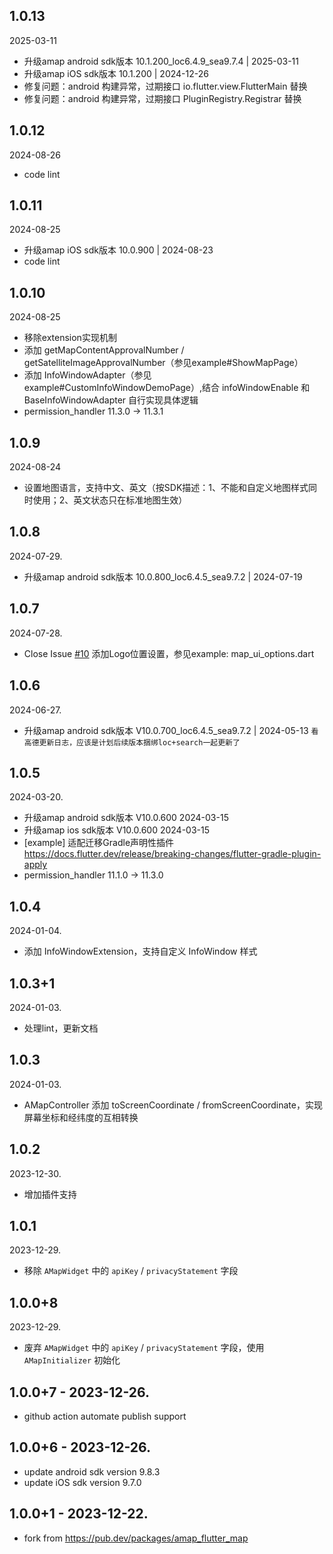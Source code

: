 ## 1.0.13
2025-03-11
* 升级amap android sdk版本 10.1.200_loc6.4.9_sea9.7.4 | 2025-03-11
* 升级amap iOS sdk版本 10.1.200 | 2024-12-26
* 修复问题：android 构建异常，过期接口 io.flutter.view.FlutterMain 替换
* 修复问题：android 构建异常，过期接口 PluginRegistry.Registrar 替换


## 1.0.12
2024-08-26
* code lint

## 1.0.11
2024-08-25
* 升级amap iOS sdk版本 10.0.900 | 2024-08-23
* code lint

## 1.0.10
2024-08-25
* 移除extension实现机制
* 添加 getMapContentApprovalNumber / getSatelliteImageApprovalNumber（参见example#ShowMapPage）
* 添加 InfoWindowAdapter（参见example#CustomInfoWindowDemoPage）,结合 infoWindowEnable 和 BaseInfoWindowAdapter 自行实现具体逻辑
* permission_handler 11.3.0 -> 11.3.1

## 1.0.9
2024-08-24
* 设置地图语言，支持中文、英文（按SDK描述：1、不能和自定义地图样式同时使用；2、英文状态只在标准地图生效）

## 1.0.8
2024-07-29.
* 升级amap android sdk版本 10.0.800_loc6.4.5_sea9.7.2 | 2024-07-19 

## 1.0.7
2024-07-28.
* Close Issue [#10](https://github.com/kuloud/amap_map/issues/10) 添加Logo位置设置，参见example: map_ui_options.dart

## 1.0.6
2024-06-27.
* 升级amap android sdk版本 V10.0.700_loc6.4.5_sea9.7.2 | 2024-05-13 `看高德更新日志，应该是计划后续版本捆绑loc+search一起更新了`

## 1.0.5
2024-03-20.
* 升级amap android sdk版本 V10.0.600 2024-03-15
* 升级amap ios sdk版本 V10.0.600 2024-03-15
* [example] 适配迁移Gradle声明性插件 https://docs.flutter.dev/release/breaking-changes/flutter-gradle-plugin-apply
* permission_handler 11.1.0 -> 11.3.0

## 1.0.4
2024-01-04.
* 添加 InfoWindowExtension，支持自定义 InfoWindow 样式

## 1.0.3+1
2024-01-03.
* 处理lint，更新文档

## 1.0.3
2024-01-03.
* AMapController 添加 toScreenCoordinate / fromScreenCoordinate，实现屏幕坐标和经纬度的互相转换

## 1.0.2
2023-12-30.
* 增加插件支持

## 1.0.1
2023-12-29.
* 移除 `AMapWidget` 中的 `apiKey` / `privacyStatement` 字段

## 1.0.0+8
2023-12-29.
* 废弃 `AMapWidget` 中的 `apiKey` / `privacyStatement` 字段，使用 `AMapInitializer` 初始化

## 1.0.0+7 - 2023-12-26.
* github action automate publish support

## 1.0.0+6 - 2023-12-26.
* update android sdk version 9.8.3
* update iOS sdk version 9.7.0 

## 1.0.0+1 - 2023-12-22.
* fork from https://pub.dev/packages/amap_flutter_map